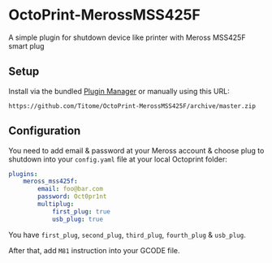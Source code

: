 # OctoPrint-MerossMSS425F

A simple plugin for shutdown device like printer with Meross MSS425F smart plug

## Setup

Install via the bundled [Plugin Manager](https://docs.octoprint.org/en/master/bundledplugins/pluginmanager.html)
or manually using this URL:

    https://github.com/Titome/OctoPrint-MerossMSS425F/archive/master.zip

## Configuration

You need to add email & password at your Meross account & choose plug to shutdown
into your `config.yaml` file at your local Octoprint folder:

```yaml
plugins:
    meross_mss425f:
        email: foo@bar.com
        password: Oct0pr1nt
        multiplug:
            first_plug: true
            usb_plug: true
```

You have `first_plug`, `second_plug`, `third_plug`, `fourth_plug` & `usb_plug`.

After that, add `M81` instruction into your GCODE file.
